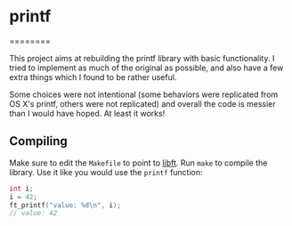 # printf
========

This project aims at rebuilding the printf library with basic functionality. I
tried to implement as much of the original as possible, and also have a few
extra things which I found to be rather useful.

Some choices were not intentional (some behaviors were replicated from OS X's
printf, others were not replicated) and overall the code is messier than I would
have hoped. At least it works!

## Compiling
Make sure to edit the `Makefile` to point to
[libft](https://github.com/tchtaibii/libft). Run `make` to compile the
library. Use it like you would use the `printf` function:

```c
int i;
i = 42;
ft_printf("value: %d\n", i);
// value: 42
```
